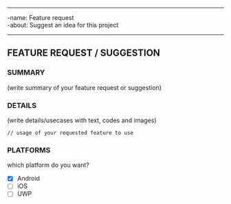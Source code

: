 ----
-name: Feature request	
-about: Suggest an idea for this project	
 	 
----

## FEATURE REQUEST / SUGGESTION

### SUMMARY

(write summary of your feature request or suggestion)

### DETAILS

(write details/usecases with text, codes and images)

```
// usage of your requested feature to use
```

### PLATFORMS

which platform do you want?

- [x] Android
- [ ] iOS
- [ ] UWP
